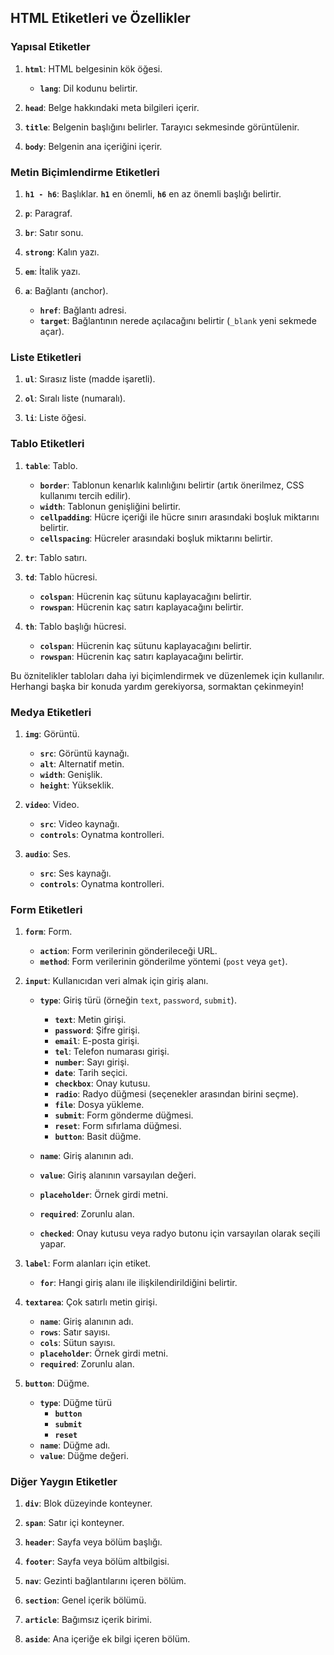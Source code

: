## HTML Etiketleri ve Özellikler

### Yapısal Etiketler
1. **`html`**: HTML belgesinin kök öğesi.
   - **`lang`**: Dil kodunu belirtir.

2. **`head`**: Belge hakkındaki meta bilgileri içerir.

3. **`title`**: Belgenin başlığını belirler. Tarayıcı sekmesinde görüntülenir.
   
4. **`body`**: Belgenin ana içeriğini içerir.

### Metin Biçimlendirme Etiketleri
1. **`h1 - h6`**: Başlıklar. **`h1`** en önemli, **`h6`** en az önemli başlığı belirtir.

2. **`p`**: Paragraf.

3. **`br`**: Satır sonu.

4. **`strong`**: Kalın yazı.

5. **`em`**: İtalik yazı.

6. **`a`**: Bağlantı (anchor). 
   - **`href`**: Bağlantı adresi.
   - **`target`**: Bağlantının nerede açılacağını belirtir (`_blank` yeni sekmede açar).

### Liste Etiketleri
1. **`ul`**: Sırasız liste (madde işaretli).

2. **`ol`**: Sıralı liste (numaralı).

3. **`li`**: Liste öğesi.

### Tablo Etiketleri
1. **`table`**: Tablo.
   - **`border`**: Tablonun kenarlık kalınlığını belirtir (artık önerilmez, CSS kullanımı tercih edilir).
   - **`width`**: Tablonun genişliğini belirtir.
   - **`cellpadding`**: Hücre içeriği ile hücre sınırı arasındaki boşluk miktarını belirtir.
   - **`cellspacing`**: Hücreler arasındaki boşluk miktarını belirtir.
2. **`tr`**: Tablo satırı.

3. **`td`**: Tablo hücresi.
   - **`colspan`**: Hücrenin kaç sütunu kaplayacağını belirtir.
   - **`rowspan`**: Hücrenin kaç satırı kaplayacağını belirtir.

4. **`th`**: Tablo başlığı hücresi.
   - **`colspan`**: Hücrenin kaç sütunu kaplayacağını belirtir.
   - **`rowspan`**: Hücrenin kaç satırı kaplayacağını belirtir.

Bu öznitelikler tabloları daha iyi biçimlendirmek ve düzenlemek için kullanılır. Herhangi başka bir konuda yardım gerekiyorsa, sormaktan çekinmeyin!

### Medya Etiketleri
1. **`img`**: Görüntü.
   - **`src`**: Görüntü kaynağı.
   - **`alt`**: Alternatif metin.
   - **`width`**: Genişlik.
   - **`height`**: Yükseklik.

2. **`video`**: Video.
   - **`src`**: Video kaynağı.
   - **`controls`**: Oynatma kontrolleri.

3. **`audio`**: Ses.
   - **`src`**: Ses kaynağı.
   - **`controls`**: Oynatma kontrolleri.

### Form Etiketleri
1. **`form`**: Form.
   - **`action`**: Form verilerinin gönderileceği URL.
   - **`method`**: Form verilerinin gönderilme yöntemi (`post` veya `get`).

2. **`input`**: Kullanıcıdan veri almak için giriş alanı.
   - **`type`**: Giriş türü (örneğin `text`, `password`, `submit`).
        - **`text`**: Metin girişi.
        - **`password`**: Şifre girişi.
        - **`email`**: E-posta girişi.
        - **`tel`**: Telefon numarası girişi.
        - **`number`**: Sayı girişi.
        - **`date`**: Tarih seçici.
        - **`checkbox`**: Onay kutusu.
        - **`radio`**: Radyo düğmesi (seçenekler arasından birini seçme).
        - **`file`**: Dosya yükleme.
        - **`submit`**: Form gönderme düğmesi.
        - **`reset`**: Form sıfırlama düğmesi.
        - **`button`**: Basit düğme.

   - **`name`**: Giriş alanının adı.
   - **`value`**: Giriş alanının varsayılan değeri.
   - **`placeholder`**: Örnek girdi metni.
   - **`required`**: Zorunlu alan.
   - **`checked`**: Onay kutusu veya radyo butonu için varsayılan olarak seçili yapar.

3. **`label`**: Form alanları için etiket.
   - **`for`**: Hangi giriş alanı ile ilişkilendirildiğini belirtir.

4. **`textarea`**: Çok satırlı metin girişi.
   - **`name`**: Giriş alanının adı.
   - **`rows`**: Satır sayısı.
   - **`cols`**: Sütun sayısı.
   - **`placeholder`**: Örnek girdi metni.
   - **`required`**: Zorunlu alan.

5. **`button`**: Düğme.
   - **`type`**: Düğme türü 
        - **`button`**
        - **`submit`**
        - **`reset`**
   - **`name`**: Düğme adı.
   - **`value`**: Düğme değeri.

### Diğer Yaygın Etiketler
1. **`div`**: Blok düzeyinde konteyner.

2. **`span`**: Satır içi konteyner.

3. **`header`**: Sayfa veya bölüm başlığı.

4. **`footer`**: Sayfa veya bölüm altbilgisi.

5. **`nav`**: Gezinti bağlantılarını içeren bölüm.

6. **`section`**: Genel içerik bölümü.

7. **`article`**: Bağımsız içerik birimi.

8. **`aside`**: Ana içeriğe ek bilgi içeren bölüm.